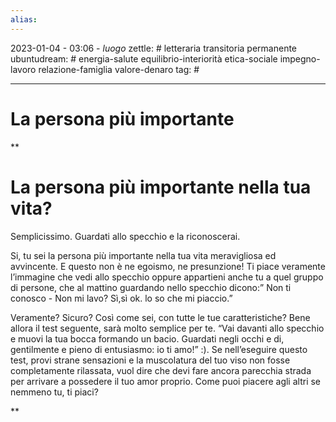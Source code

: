 ```yaml
---
alias: 
---
```

2023-01-04 - 03:06 - *luogo*
zettle: # letteraria transitoria permanente
ubuntudream: # energia-salute equilibrio-interiorità etica-sociale impegno-lavoro relazione-famiglia valore-denaro 
tag: #

---
# La persona più importante

**

# La persona più importante nella tua vita?

Semplicissimo. Guardati allo specchio e la riconoscerai.

Si, tu sei la persona più importante nella tua vita meravigliosa ed avvincente. E questo non è ne egoismo, ne presunzione! Ti piace veramente l’immagine che vedi allo specchio oppure appartieni anche tu a quel gruppo di persone, che al mattino guardando nello specchio dicono:” Non ti conosco - Non mi lavo? Sì,sì ok. lo so che mi piaccio.”

Veramente? Sicuro? Così come sei, con tutte le tue caratteristiche? Bene allora il test seguente, sarà molto semplice per te. “Vai davanti allo specchio e muovi la tua bocca formando un bacio. Guardati negli occhi e di, gentilmente e pieno di entusiasmo: io ti amo!” :). Se nell’eseguire questo test, provi strane sensazioni e la muscolatura del tuo viso non fosse completamente rilassata, vuol dire che devi fare ancora parecchia strada per arrivare a possedere il tuo amor proprio. Come puoi piacere agli altri se nemmeno tu, ti piaci?

**